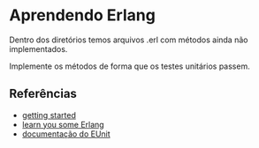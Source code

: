 Aprendendo Erlang
======

Dentro dos diretórios temos arquivos .erl com métodos ainda não implementados.

Implemente os métodos de forma que os testes unitários passem.

## Referências

* [getting started](http://www.erlang.org/faq/getting_started.html#id52506)
* [learn you some Erlang](http://learnyousomeerlang.com/content)
* [documentação do EUnit](http://www.erlang.org/doc/apps/eunit/chapter.html)